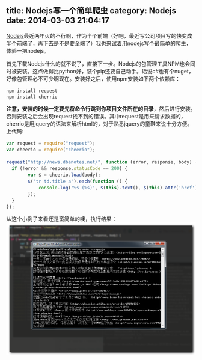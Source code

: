 title: Nodejs写一个简单爬虫
category: Nodejs
date: 2014-03-03 21:04:17
---

[Nodejs](http://nodejs.org/)最近两年火的不行啊，作为半个前端（好吧，最近写公司项目写的快变成半个前端了，再下去是不是要全端了）我也来试着用nodejs写个最简单的爬虫，体验一把nodejs。

<!-- more -->

首先下载Nodejs什么的就不说了，直接下一步。Nodejs的包管理工具NPM也会同时被安装。这点做得比python好，装个pip还要自己动手。话说c#也有个nuget，好像包管理必不可少啊现在。安装好之后，使用npm安装如下两个依赖库：
```
npm install request
npm install cherrio
```
**注意，安装的时候一定要先将命令行跳到你项目文件所在的目录**，然后进行安装。否则安装之后会出现request找不到的错误。其中request是用来请求数据的，cherrio是用jquery的语法来解析html的，对于熟悉jquery的童鞋来说十分方便。
上代码:
```javascript
var request = require("request");
var cheerio = require("cheerio");

request("http://news.dbanotes.net/", function (error, response, body) {
  if (!error && response.statusCode == 200) {
        var $ = cheerio.load(body);
        $('tr td.title a').each(function () {
            console.log('%s (%s)', $(this).text(), $(this).attr('href'));
        });
  }
});
```

从这个小例子来看还是蛮简单的噢，执行结果：
<img src="/Images/nodejs-crawler-photo/result.png" />
